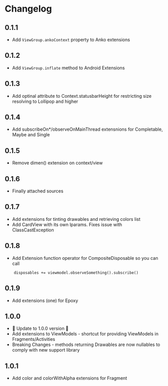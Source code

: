 # Changelog

## 0.1.1
- Add `ViewGroup.ankoContext` property to Anko extensions

## 0.1.2
- Add `ViewGroup.inflate` method to Android Extensions

## 0.1.3
- Add optinal attribute to Context.statusbarHeight for restricting size resolving to Lollipop and higher

## 0.1.4
- Add subscribeOn*/observeOnMainThread extensnions for Completable, Maybe and Single

## 0.1.5
- Remove dimen() extension on context/view

## 0.1.6
- Finally attached sources

## 0.1.7
- Add extensions for tinting drawables and retrieving colors list
- Add CardView with its own lparams. Fixes issue with ClassCastException

## 0.1.8
- Add Extension function operator for CompositeDisposable so you can call
```
    disposables += viewmodel.observeSomething().subscribe()
```

## 0.1.9
- Add extensions (one) for Epoxy

## 1.0.0
- 🎉 Update to 1.0.0 version 💪
- Add extensions to ViewModels - shortcut for providing ViewModels in Fragments/Activities
- Breaking Changes - methods returning Drawables are now nullables to comply with new support library

## 1.0.1
- Add color and colorWithAlpha extensions for Fragment